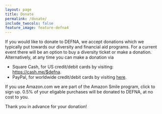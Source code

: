 ```yaml
---
layout: page
title: Donate
permalink: /donate/
include_twocols: false
feature_image: feature-defna4
---
```


<p>If you would like to donate to DEFNA, we accept donations which we typically put towards our diversity and financial aid programs. For a current event there will be an option to buy a diversity ticket or make a donation. Alternatively, at any time you can make a donation via</p>

<ul>
	<li>Square Cash, for US credit/debit cards by visiting: <a href="https://cash.me/$defna" target="_blank">https://cash.me/$defna</a>.</li>
	<li>PayPal, for worldwide credit/debit cards by visiting <a href="https://www.paypal.com/cgi-bin/webscr?cmd=_s-xclick&hosted_button_id=GX3E7TFRRWTA2" target="_blank">here</a>.</li>
</ul>

<p>If you use Amazon.com we are part of the Amazon Smile program, click to sign up. 0.5% of your eligable purchases will be donated to DEFNA, at no cost to you.</p>

<p>Thank you in advance for your donation!</p>